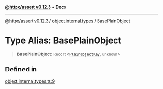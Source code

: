 [**@httpx/assert v0.12.3**](../../README.md) • **Docs**

***

[@httpx/assert v0.12.3](../../README.md) / [object.internal.types](../README.md) / BasePlainObject

# Type Alias: BasePlainObject

> **BasePlainObject**: `Record`\<[`PlainObjectKey`](PlainObjectKey.md), `unknown`\>

## Defined in

[object.internal.types.ts:9](https://github.com/belgattitude/httpx/blob/74dc9cd764aa64a9b1889ffb70a7f65e9435af37/packages/assert/src/object.internal.types.ts#L9)
